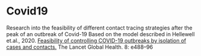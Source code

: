 # Covid19
Research into the feasibility of different contact tracing strategies after the peak of an outbreak of Covid-19
Based on the model described in Hellewell et.al., 2020. [Feasibility of controlling COVID-19 outbreaks by isolation of cases and contacts.](https://doi.org/10.1016/S2214-109X(20)30074-7) The Lancet Global Health. 8: e488–96

